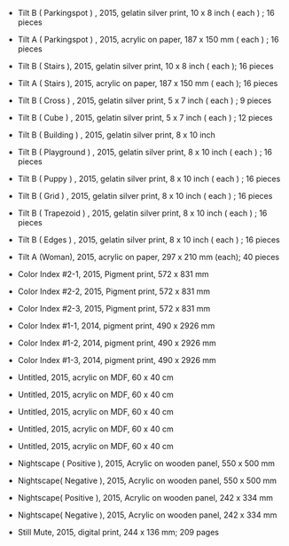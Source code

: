 - Tilt B ( Parkingspot ) , 2015, gelatin silver print, 10 x 8 inch ( each ) ; 16 pieces 
- Tilt A ( Parkingspot ) , 2015, acrylic on paper, 187 x 150 mm ( each ) ; 16 pieces 

- Tilt B ( Stairs ), 2015, gelatin silver print, 10 x 8 inch ( each ); 16 pieces  
- Tilt A ( Stairs ), 2015, acrylic on paper, 187 x 150 mm ( each ); 16 pieces

- Tilt B ( Cross ) , 2015, gelatin silver print, 5 x 7 inch ( each ) ; 9 pieces 

- Tilt B ( Cube ) , 2015, gelatin silver print, 5 x 7 inch ( each ) ; 12 pieces 

- Tilt B ( Building ) , 2015, gelatin silver print, 8 x 10 inch 

- Tilt B ( Playground ) , 2015, gelatin silver print, 8 x 10 inch ( each ) ; 16 pieces 

- Tilt B ( Puppy ) , 2015, gelatin silver print, 8 x 10 inch ( each ) ; 16 pieces 

- Tilt B ( Grid ) , 2015, gelatin silver print, 8 x 10 inch ( each ) ; 16 pieces 

- Tilt B ( Trapezoid ) , 2015, gelatin silver print, 8 x 10 inch ( each ) ; 16 pieces 

- Tilt B ( Edges ) , 2015, gelatin silver print, 8 x 10 inch ( each ) ; 16 pieces 

- Tilt A (Woman), 2015, acrylic on paper, 297 x 210 mm (each); 40 pieces 

- Color Index #2-1, 2015, Pigment print, 572 x 831 mm 
- Color Index #2-2, 2015, Pigment print, 572 x 831 mm 
- Color Index #2-3, 2015, Pigment print, 572 x 831 mm 

- Color Index #1-1, 2014, pigment print, 490 x 2926 mm 
- Color Index #1-2, 2014, pigment print, 490 x 2926 mm 
- Color Index #1-3, 2014, pigment print, 490 x 2926 mm 

- Untitled, 2015, acrylic on MDF, 60 x 40 cm 
- Untitled, 2015, acrylic on MDF, 60 x 40 cm 
- Untitled, 2015, acrylic on MDF, 60 x 40 cm 
- Untitled, 2015, acrylic on MDF, 60 x 40 cm 
- Untitled, 2015, acrylic on MDF, 60 x 40 cm 

- Nightscape ( Positive ), 2015, Acrylic on wooden panel, 550 x 500 mm 
- Nightscape( Negative ), 2015, Acrylic on wooden panel, 550 x 500 mm 

- Nightscape( Positive ), 2015, Acrylic on wooden panel, 242 x 334 mm 
- Nightscape( Negative ), 2015, Acrylic on wooden panel, 242 x 334 mm
 
- Still Mute, 2015, digital print, 244 x 136 mm; 209 pages
